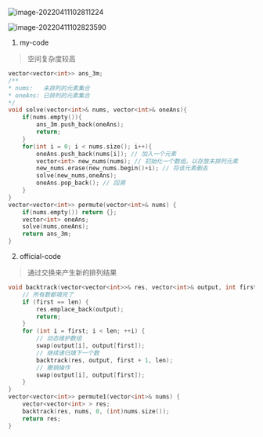 ![image-20220411102811224](C:\Users\lenovo\AppData\Roaming\Typora\typora-user-images\image-20220411102811224.png)

![image-20220411102823590](C:\Users\lenovo\AppData\Roaming\Typora\typora-user-images\image-20220411102823590.png)



1. my-code

> 空间复杂度较高

```cpp
vector<vector<int>> ans_3m;
/**
* nums:   未排列的元素集合
* oneAns: 已排列的元素集合
*/
void solve(vector<int>& nums, vector<int>& oneAns){
    if(nums.empty()){
        ans_3m.push_back(oneAns);
        return;
    }
    for(int i = 0; i < nums.size(); i++){
        oneAns.push_back(nums[i]); // 加入一个元素
        vector<int> new_nums(nums); // 初始化一个数组，以存放未排列元素
        new_nums.erase(new_nums.begin()+i); // 将该元素删去
        solve(new_nums,oneAns);
        oneAns.pop_back(); // 回溯
    }
}
vector<vector<int>> permute(vector<int>& nums) {
    if(nums.empty()) return {};
    vector<int> oneAns;
    solve(nums,oneAns);
    return ans_3m;
}
```

2. official-code

> 通过交换来产生新的排列结果

```cpp
void backtrack(vector<vector<int>>& res, vector<int>& output, int first, int len){
    // 所有数都填完了
    if (first == len) {
        res.emplace_back(output);
        return;
    }
    for (int i = first; i < len; ++i) {
        // 动态维护数组
        swap(output[i], output[first]);
        // 继续递归填下一个数
        backtrack(res, output, first + 1, len);
        // 撤销操作
        swap(output[i], output[first]);
    }
}
vector<vector<int>> permute1(vector<int>& nums) {
    vector<vector<int> > res;
    backtrack(res, nums, 0, (int)nums.size());
    return res;
}
```

